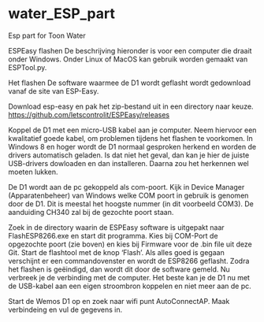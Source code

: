 # water_ESP_part
Esp part for Toon Water

ESPEasy flashen
De beschrijving hieronder is voor een computer die draait onder Windows.
Onder Linux of MacOS kan gebruik worden gemaakt van ESPTool.py.

Het flashen
De software waarmee de D1 wordt geflasht wordt gedownload vanaf de site van ESP-Easy. 

Download esp-easy en pak het zip-bestand uit in een directory naar keuze.
https://github.com/letscontrolit/ESPEasy/releases

Koppel de D1 met een micro-USB kabel aan je computer.
Neem hiervoor een kwalitatief goede kabel, om problemen tijdens het flashen te voorkomen.
In Windows 8 en hoger wordt de D1 normaal gesproken herkend en worden de drivers automatisch geladen. Is dat niet het geval, dan kan je hier de juiste USB-drivers dowloaden en dan installeren. Daarna zou het herkennen wel moeten lukken.

De D1 wordt aan de pc gekoppeld als com-poort. Kijk in Device Manager (Apparatenbeheer) van Windows welke COM poort in gebruik is genomen door de D1.
Dit is meestal het hoogste nummer (in dit voorbeeld COM3).
De aanduiding CH340 zal bij de gezochte poort staan.

Zoek in de directory waarin de ESPEasy software is uitgepakt naar FlashESP8266.exe en start dit programma.
Kies bij COM-Port de opgezochte poort (zie boven) en kies bij Firmware voor de .bin file uit deze Git.
Start de flashtool met de knop ‘Flash’. Als alles goed is gegaan verschijnt er een commandovenster en wordt de ESP8266 geflasht.
Zodra het flashen is geëindigd, dan wordt dit door de software gemeld.
Nu verbreek je de verbinding met de computer. Het beste kan je de D1 nu met de USB-kabel aan een eigen stroombron koppelen en niet meer aan de pc.

Start de Wemos D1 op en zoek naar wifi punt AutoConnectAP. Maak verbindeing en vul de gegevens in.
